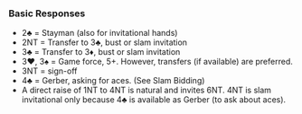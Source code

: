 ### Basic Responses
   * 2♣ = Stayman (also for invitational hands)
   * 2NT = Transfer to 3♣, bust or slam invitation
   * 3♣ = Transfer to 3♦, bust or slam invitation
   * 3♥, 3♠ = Game force, 5+. However, transfers (if available) are preferred.
   * 3NT = sign-off
   * 4♣ = Gerber, asking for aces. (See Slam Bidding)
   * A direct raise of 1NT to 4NT is natural and invites 6NT. 4NT is slam invitational only because 4♣ is available as Gerber (to ask about aces).

